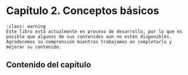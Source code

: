 # Capítulo 2. Conceptos básicos

```{admonition} Advertencia
:class: warning
Este libro está actualmente en proceso de desarrollo, por lo que es posible que algunos de sus contenidos aún no estén disponibles. Agradecemos su comprensión mientras trabajamos en completarlo y mejorar su contenido.
```

## Contenido del capítulo

```{tableofcontents}
```

